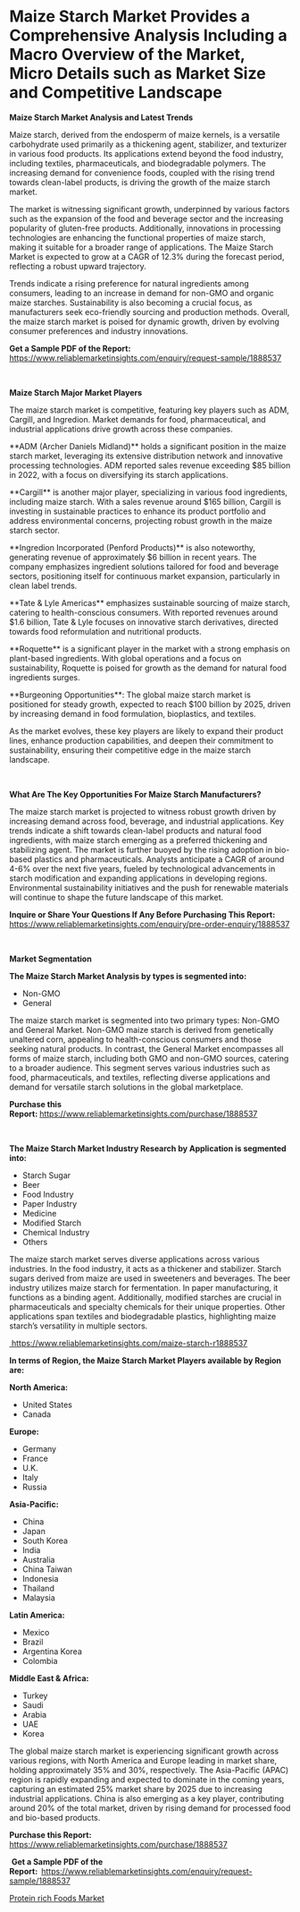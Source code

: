 <p><h1>Maize Starch Market Provides a Comprehensive Analysis Including a Macro Overview of the Market, Micro Details such as Market Size and Competitive Landscape</h1></p><p><strong>Maize Starch Market Analysis and Latest Trends</strong></p>
<p><p>Maize starch, derived from the endosperm of maize kernels, is a versatile carbohydrate used primarily as a thickening agent, stabilizer, and texturizer in various food products. Its applications extend beyond the food industry, including textiles, pharmaceuticals, and biodegradable polymers. The increasing demand for convenience foods, coupled with the rising trend towards clean-label products, is driving the growth of the maize starch market.</p><p>The market is witnessing significant growth, underpinned by various factors such as the expansion of the food and beverage sector and the increasing popularity of gluten-free products. Additionally, innovations in processing technologies are enhancing the functional properties of maize starch, making it suitable for a broader range of applications. The Maize Starch Market is expected to grow at a CAGR of 12.3% during the forecast period, reflecting a robust upward trajectory.</p><p>Trends indicate a rising preference for natural ingredients among consumers, leading to an increase in demand for non-GMO and organic maize starches. Sustainability is also becoming a crucial focus, as manufacturers seek eco-friendly sourcing and production methods. Overall, the maize starch market is poised for dynamic growth, driven by evolving consumer preferences and industry innovations.</p></p>
<p><strong>Get a Sample PDF of the Report:&nbsp;</strong> <a href="https://www.reliablemarketinsights.com/enquiry/request-sample/1888537?utm_campaign=2456&utm_medium=2&utm_source=Github&utm_content=ia&utm_term=14022025&utm_id=maize-starch">https://www.reliablemarketinsights.com/enquiry/request-sample/1888537</a></p>
<p>&nbsp;</p>
<p><strong>Maize Starch Major Market Players</strong></p>
<p><p>The maize starch market is competitive, featuring key players such as ADM, Cargill, and Ingredion. Market demands for food, pharmaceutical, and industrial applications drive growth across these companies.</p><p>**ADM (Archer Daniels Midland)** holds a significant position in the maize starch market, leveraging its extensive distribution network and innovative processing technologies. ADM reported sales revenue exceeding $85 billion in 2022, with a focus on diversifying its starch applications.</p><p>**Cargill** is another major player, specializing in various food ingredients, including maize starch. With a sales revenue around $165 billion, Cargill is investing in sustainable practices to enhance its product portfolio and address environmental concerns, projecting robust growth in the maize starch sector.</p><p>**Ingredion Incorporated (Penford Products)** is also noteworthy, generating revenue of approximately $6 billion in recent years. The company emphasizes ingredient solutions tailored for food and beverage sectors, positioning itself for continuous market expansion, particularly in clean label trends.</p><p>**Tate & Lyle Americas** emphasizes sustainable sourcing of maize starch, catering to health-conscious consumers. With reported revenues around $1.6 billion, Tate & Lyle focuses on innovative starch derivatives, directed towards food reformulation and nutritional products.</p><p>**Roquette** is a significant player in the market with a strong emphasis on plant-based ingredients. With global operations and a focus on sustainability, Roquette is poised for growth as the demand for natural food ingredients surges.</p><p>**Burgeoning Opportunities**: The global maize starch market is positioned for steady growth, expected to reach $100 billion by 2025, driven by increasing demand in food formulation, bioplastics, and textiles.</p><p>As the market evolves, these key players are likely to expand their product lines, enhance production capabilities, and deepen their commitment to sustainability, ensuring their competitive edge in the maize starch landscape.</p></p>
<p>&nbsp;</p>
<p><strong>What Are The Key Opportunities For Maize Starch Manufacturers?</strong></p>
<p><p>The maize starch market is projected to witness robust growth driven by increasing demand across food, beverage, and industrial applications. Key trends indicate a shift towards clean-label products and natural food ingredients, with maize starch emerging as a preferred thickening and stabilizing agent. The market is further buoyed by the rising adoption in bio-based plastics and pharmaceuticals. Analysts anticipate a CAGR of around 4-6% over the next five years, fueled by technological advancements in starch modification and expanding applications in developing regions. Environmental sustainability initiatives and the push for renewable materials will continue to shape the future landscape of this market.</p></p>
<p><strong>Inquire or Share Your Questions If Any Before Purchasing This Report:</strong> <a href="https://www.reliablemarketinsights.com/enquiry/pre-order-enquiry/1888537?utm_campaign=2456&utm_medium=2&utm_source=Github&utm_content=ia&utm_term=14022025&utm_id=maize-starch">https://www.reliablemarketinsights.com/enquiry/pre-order-enquiry/1888537</a></p>
<p>&nbsp;</p>
<p><strong>Market Segmentation</strong></p>
<p><strong>The Maize Starch Market Analysis by types is segmented into:</strong></p>
<p><ul><li>Non-GMO</li><li>General</li></ul></p>
<p><p>The maize starch market is segmented into two primary types: Non-GMO and General Market. Non-GMO maize starch is derived from genetically unaltered corn, appealing to health-conscious consumers and those seeking natural products. In contrast, the General Market encompasses all forms of maize starch, including both GMO and non-GMO sources, catering to a broader audience. This segment serves various industries such as food, pharmaceuticals, and textiles, reflecting diverse applications and demand for versatile starch solutions in the global marketplace.</p></p>
<p><strong>Purchase this Report:&nbsp;</strong><a href="https://www.reliablemarketinsights.com/purchase/1888537?utm_campaign=2456&utm_medium=2&utm_source=Github&utm_content=ia&utm_term=14022025&utm_id=maize-starch">https://www.reliablemarketinsights.com/purchase/1888537</a></p>
<p>&nbsp;</p>
<p><strong>The Maize Starch Market Industry Research by Application is segmented into:</strong></p>
<p><ul><li>Starch Sugar</li><li>Beer</li><li>Food Industry</li><li>Paper Industry</li><li>Medicine</li><li>Modified Starch</li><li>Chemical Industry</li><li>Others</li></ul></p>
<p><p>The maize starch market serves diverse applications across various industries. In the food industry, it acts as a thickener and stabilizer. Starch sugars derived from maize are used in sweeteners and beverages. The beer industry utilizes maize starch for fermentation. In paper manufacturing, it functions as a binding agent. Additionally, modified starches are crucial in pharmaceuticals and specialty chemicals for their unique properties. Other applications span textiles and biodegradable plastics, highlighting maize starch’s versatility in multiple sectors.</p></p>
<p><a href="https://www.reliablemarketinsights.com/maize-starch-r1888537?utm_campaign=2456&utm_medium=2&utm_source=Github&utm_content=ia&utm_term=14022025&utm_id=maize-starch">&nbsp;https://www.reliablemarketinsights.com/maize-starch-r1888537</a></p>
<p><strong>In terms of Region, the Maize Starch Market Players available by Region are:</strong></p>
<p>
    <p> <strong> North America: </strong>
        <ul>
            <li>United States</li>
            <li>Canada</li>
        </ul>
        </p> 
    <p> <strong> Europe: </strong>
        <ul>
            <li>Germany</li>
            <li>France</li>
            <li>U.K.</li>
            <li>Italy</li>
            <li>Russia</li>
        </ul>
        </p> 
    <p> <strong> Asia-Pacific: </strong>
        <ul>
            <li>China</li>
            <li>Japan</li>
            <li>South Korea</li>
            <li>India</li>
            <li>Australia</li>
            <li>China Taiwan</li>
            <li>Indonesia</li>
            <li>Thailand</li>
            <li>Malaysia</li>
        </ul>
        </p> 
    <p> <strong> Latin America: </strong>
        <ul>
            <li>Mexico</li>
            <li>Brazil</li>
            <li>Argentina Korea</li>
            <li>Colombia</li>
        </ul>
        </p> 
    <p> <strong> Middle East & Africa: </strong>
        <ul>
            <li>Turkey</li>
            <li>Saudi</li>
            <li>Arabia</li>
            <li>UAE</li>
            <li>Korea</li>
        </ul>
    </p>
    </p>
<p><p>The global maize starch market is experiencing significant growth across various regions, with North America and Europe leading in market share, holding approximately 35% and 30%, respectively. The Asia-Pacific (APAC) region is rapidly expanding and expected to dominate in the coming years, capturing an estimated 25% market share by 2025 due to increasing industrial applications. China is also emerging as a key player, contributing around 20% of the total market, driven by rising demand for processed food and bio-based products.</p></p>
<p><strong>Purchase this Report: </strong><a href="https://www.reliablemarketinsights.com/purchase/1888537?utm_campaign=2456&utm_medium=2&utm_source=Github&utm_content=ia&utm_term=14022025&utm_id=maize-starch">https://www.reliablemarketinsights.com/purchase/1888537</a></p>
<p>&nbsp;<strong>Get a Sample PDF of the Report:&nbsp;&nbsp;</strong><a href="https://www.reliablemarketinsights.com/enquiry/request-sample/1888537?utm_campaign=2456&utm_medium=2&utm_source=Github&utm_content=ia&utm_term=14022025&utm_id=maize-starch">https://www.reliablemarketinsights.com/enquiry/request-sample/1888537</a></p>
<p><strong></strong></p>
<p><p><a href="https://github.com/lizamflotow/Market-Research-Report-List-1/blob/main/protein-rich-foods-market.md?utm_campaign=2456&utm_medium=2&utm_source=Github&utm_content=ia&utm_term=14022025&utm_id=maize-starch">Protein rich Foods Market</a></p></p>
